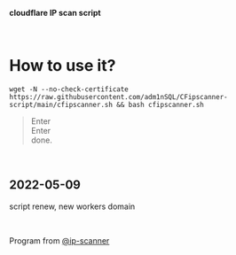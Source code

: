 **cloudflare IP scan script**  

</br>  

How to use it?
=================================================================================================================================
    wget -N --no-check-certificate https://raw.githubusercontent.com/adm1nSQL/CFipscanner-script/main/cfipscanner.sh && bash cfipscanner.sh
  


  
  > Enter  
  > Enter  
  done.
  
</br> 

2022-05-09
---------------------------------
script renew, new workers domain

</br>

Program from [@ip-scanner](https://github.com/ip-scanner/cloudflare)
